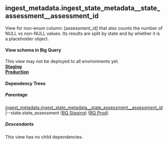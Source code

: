 ## ingest_metadata.ingest_state_metadata__state_assessment__assessment_id
View for non-enum column: [assessment_id]
 that also counts the number of NULL vs non-NULL values. Its results are split by state
 and by whether it is a placeholder object.

#### View schema in Big Query
This view may not be deployed to all environments yet.<br/>
[**Staging**](https://console.cloud.google.com/bigquery?pli=1&p=recidiviz-staging&page=table&project=recidiviz-staging&d=ingest_metadata&t=ingest_state_metadata__state_assessment__assessment_id)
<br/>
[**Production**](https://console.cloud.google.com/bigquery?pli=1&p=recidiviz-123&page=table&project=recidiviz-123&d=ingest_metadata&t=ingest_state_metadata__state_assessment__assessment_id)
<br/>

#### Dependency Trees

##### Parentage
[ingest_metadata.ingest_state_metadata\__state_assessment\__assessment_id](../ingest_metadata/ingest_state_metadata__state_assessment__assessment_id.md) <br/>
|--state.state_assessment ([BQ Staging](https://console.cloud.google.com/bigquery?pli=1&p=recidiviz-staging&page=table&project=recidiviz-staging&d=state&t=state_assessment)) ([BQ Prod](https://console.cloud.google.com/bigquery?pli=1&p=recidiviz-123&page=table&project=recidiviz-123&d=state&t=state_assessment)) <br/>


##### Descendants
This view has no child dependencies.
